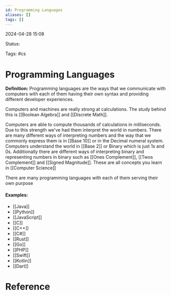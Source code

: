 ```yaml
---
id: Programming Languages
aliases: []
tags: []
---
```


2024-04-28 15:08

Status: 

Tags: #cs 

# Programming Languages

**Definition:** Programming languages are the ways that we communicate with computers with each of them having their own syntax and providing different developer experiences. 

Computers and machines are really strong at calculations. The study behind this is [[Boolean Algebra]] and [[Discrete Math]]. 

Computers are able to compute thousands of calculations in milliseconds. Due to this strength we've had them interpret the world in numbers. There are many different ways of interpreting numbers and the way that we commonly express them is in [[Base 10]] or in the Decimal numeral system. Computers understand the world in [[Base 2]] or Binary which is just 1s and 0s. Additionally there are different ways of interpreting binary and representing numbers in binary such as [[Ones Complement]], [[Twos Complement]] and [[Signed Magnitude]]. These are all concepts you learn in [[Computer Science]]

There are many programming languages with each of them serving their own purpose
#### Examples: 
- [[Java]]
- [[Python]]
- [[JavaScript]]
- [[C]]
- [[C++]]
- [[C#]]
- [[Rust]]
- [[Go]]
- [[PHP]]
- [[Swift]]
- [[Kotlin]]
- [[Dart]]
# Reference
